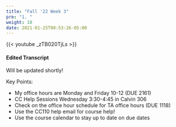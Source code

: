```yaml
---
title: "Fall '22 Week 3"
pre: "1. "
weight: 10
date: 2021-01-25T00:53:26-05:00
---
```


{{< youtube _zTB020TjLs >}}

#### Edited Transcript

Will be updated shortly! 

Key Points:
- My office hours are Monday and Friday 10-12 (DUE 2161)
- CC Help Sessions Wednesday 3:30-4:45 in Calvin 306
- Check on the office hour schedule for TA office hours (DUE 1118)
- Use the CC110 help email for course help!
- Use the course calendar to stay up to date on due dates

